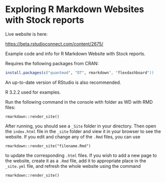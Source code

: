 # Exploring R Markdown Websites with Stock reports

Live website is here: 

https://beta.rstudioconnect.com/content/2675/

Example code and info for R Markdown Website with Stock reports.

Requires the following packages from CRAN:

```r
install.packages(c("quantmod", "DT", rmarkdown", "flexdashboard"))
``` 

An up-to-date version of RStudio is also recommended.

R 3.2.2 used for examples.

Run the following command in the console with folder as WD with RMD files:

```
rmarkdown::render_site()
```

After running, you should see a `_Site` folder in your directory. Then open the `index.html` file in the `_site` folder and view it in your browser to see the website. If you edit and change any of the `.Rmd` files, you can use

```
rmarkdown::render_site("filename.Rmd")
```
to update the corresponding `.html` files. If you wish to add a new page to the website, create it as a `.Rmd` file, add it to appropriate place in the `_site.yml` file, and refresh the whole website using the command

```
rmarkdown::render_site()
```
